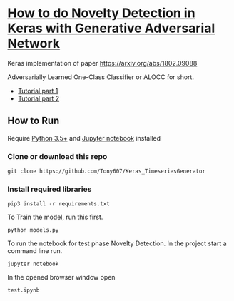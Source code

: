 # [How to do Novelty Detection in Keras with Generative Adversarial Network](https://www.dlology.com/blog/how-to-do-novelty-detection-in-keras-with-generative-adversarial-network/)


Keras implementation of paper https://arxiv.org/abs/1802.09088

Adversarially Learned One-Class Classifier or ALOCC for short.

* [Tutorial part 1](https://www.dlology.com/blog/how-to-do-novelty-detection-in-keras-with-generative-adversarial-network/)
* [Tutorial part 2](https://www.dlology.com/blog/how-to-do-novelty-detection-in-keras-with-generative-adversarial-network-part-2/)

## How to Run
Require [Python 3.5+](https://www.python.org/ftp/python/3.6.4/python-3.6.4.exe) and [Jupyter notebook](https://jupyter.readthedocs.io/en/latest/install.html) installed
### Clone or download this repo
```
git clone https://github.com/Tony607/Keras_TimeseriesGenerator
```
### Install required libraries
`pip3 install -r requirements.txt`

To Train the model, run this first.
```
python models.py
```
To run the notebook for test phase Novelty Detection. In the project start a command line run.
```
jupyter notebook
```
In the opened browser window open
```
test.ipynb
```
